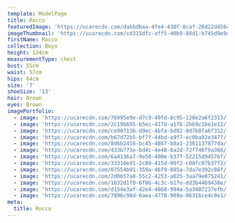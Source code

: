 ```yaml
---
template: ModelPage
title: Rocco
featuredImage: 'https://ucarecdn.com/dabbdbaa-4fe4-438f-8caf-26d22d456c74/'
imageThumbnail: 'https://ucarecdn.com/cd315dfc-aff5-40b9-88d1-b745d9e9d1b9/'
firstName: Rocco
collection: Boys
height: 124cm
measurementType: chest
bust: 55cm
waist: 57cm
hips: 64cm
size: '7'
shoeSize: '13'
hair: Brown
eyes: Brown
imagePortfolio:
  - image: 'https://ucarecdn.com/76995e9e-d7c9-49fd-8c95-120e2a6f2313/'
  - image: 'https://ucarecdn.com/2c19b695-b5ec-417d-a176-2bb9c1be1e12/'
  - image: 'https://ucarecdn.com/ce98713b-d9ec-4bfa-bd02-0d7b8fa6f312/'
  - image: 'https://ucarecdn.com/b67d72b5-bf7f-44bd-a9f7-ec0ba92e3477/'
  - image: 'https://ucarecdn.com/8d6b2416-bc45-4867-b0a1-2361137877da/'
  - image: 'https://ucarecdn.com/433b773e-bd4c-4e48-8a2d-72f746f9a366/'
  - image: 'https://ucarecdn.com/6a4136a7-9e58-400e-b37f-52215d94576f/'
  - image: 'https://ucarecdn.com/33310ed1-2c09-415d-99f2-c08fc07b37f2/'
  - image: 'https://ucarecdn.com/07554b91-359a-46f9-885a-7da7e392c86f/'
  - image: 'https://ucarecdn.com/2d0657a8-55c2-4253-a025-3aa79e075241/'
  - image: 'https://ucarecdn.com/1632d1f0-6f86-4c3c-b1fe-dd3b44b9438e/'
  - image: 'https://ucarecdn.com/d154e3af-d2e4-4668-994a-5a3407237efb/'
  - image: 'https://ucarecdn.com/7896c98d-6aea-4778-909a-06316ce4c0e1/'
meta:
  title: Rocco
---
```


